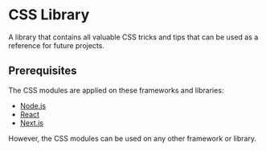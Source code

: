 # CSS Library
A library that contains all valuable CSS tricks and tips that can be used as a reference for future projects.

## Prerequisites
The CSS modules are applied on these frameworks and libraries:
- [Node.js](https://nodejs.org/en/)
- [React](https://reactjs.org/)
- [Next.js](https://nextjs.org/)

However, the CSS modules can be used on any other framework or library.